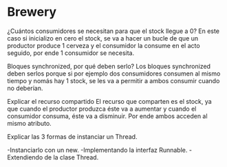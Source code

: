 # Brewery
¿Cuántos consumidores se necesitan para que el stock llegue a 0?
En este caso si inicializo en cero el stock, se va a hacer un bucle de que un productor produce 1 cerveza y el consumidor la consume en el acto seguido, por ende 1 consumidor se necesita.

Bloques synchronized, por qué deben serlo?
Los bloques synchronized deben serlos porque si por ejemplo dos consumidores consumen al mismo tiempo y nomás hay 1 stock, se les va a permitir a ambos consumir cuando no deberían.

Explicar el recurso compartido
El recurso que comparten es el stock, ya que cuando el productor produzca éste va a aumentar y cuando el consumidor consuma, éste va a disminuir. Por ende ambos acceden al mismo atributo.

Explicar las 3 formas de instanciar un Thread.

-Instanciarlo con un new.
-Implementando la interfaz Runnable.
-Extendiendo de la clase Thread.
